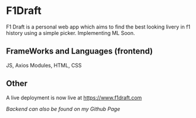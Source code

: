 # F1Draft
F1 Draft is a personal web app which aims to find the best looking livery in f1 history using a simple picker. Implementing ML Soon.

## FrameWorks and Languages (frontend)

JS, Axios Modules, HTML, CSS


## Other
A live deployment is now live at https://www.f1draft.com 


*Backend can also be found on my Github Page*


